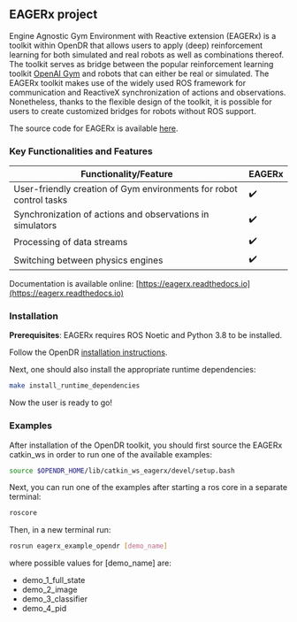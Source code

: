 ## EAGERx project

Engine Agnostic Gym Environment with Reactive extension (EAGERx) is a toolkit within OpenDR that allows users to apply (deep) reinforcement learning for both simulated and real robots as well as combinations thereof.
The toolkit serves as bridge between the popular reinforcement learning toolkit [OpenAI Gym](https://gym.openai.com/) and robots that can either be real or simulated.
The EAGERx toolkit makes use of the widely used ROS framework for communication and ReactiveX synchronization of actions and observations.
Nonetheless, thanks to the flexible design of the toolkit, it is possible for users to create customized bridges for robots without ROS support.

The source code for EAGERx is available [here](https://github.com/eager-dev/eagerx).

### Key Functionalities and Features


| **Functionality/Feature**                                           | **EAGERx**         |
| ------------------------------------------------------------------- | -------------------|
| User-friendly creation of Gym environments for robot control tasks  | :heavy_check_mark: |
| Synchronization of actions and observations in simulators           | :heavy_check_mark: |
| Processing of data streams                                          | :heavy_check_mark: |
| Switching between physics engines                                   | :heavy_check_mark: |

Documentation is available online: [https://eagerx.readthedocs.io](https://eagerx.readthedocs.io)


### Installation

**Prerequisites**: EAGERx requires ROS Noetic and Python 3.8 to be installed.

Follow the OpenDR [installation instructions](https://github.com/tasostefas/opendr_internal/wiki/Development-System-Setup/).

Next, one should also install the appropriate runtime dependencies:

```bash
make install_runtime_dependencies
```

Now the user is ready to go!

### Examples

After installation of the OpenDR toolkit, you should first source the EAGERx catkin_ws in order to run one of the available examples:

```bash
source $OPENDR_HOME/lib/catkin_ws_eagerx/devel/setup.bash
```

Next, you can run one of the examples after starting a ros core in a separate terminal:

```bash
roscore
```

Then, in a new terminal run:

```bash
rosrun eagerx_example_opendr [demo_name]
```

where possible values for [demo_name] are:
- demo_1_full_state
- demo_2_image
- demo_3_classifier
- demo_4_pid
